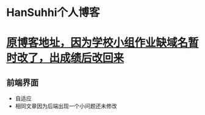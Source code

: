 # HanSuhhi个人博客 
# [原博客地址，因为学校小组作业缺域名暂时改了，出成绩后改回来](http://www.shengpingqj.com)
## 前端界面
* 自适应
* 相同文章因为后端出现一个小问题还未修改